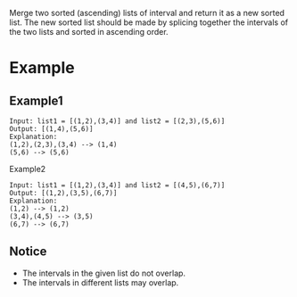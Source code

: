 Merge two sorted (ascending) lists of interval and return it as a new sorted list. The new sorted list should be made by splicing together the intervals of the two lists and sorted in ascending order.

# Example
## Example1
```
Input: list1 = [(1,2),(3,4)] and list2 = [(2,3),(5,6)]
Output: [(1,4),(5,6)]
Explanation:
(1,2),(2,3),(3,4) --> (1,4)
(5,6) --> (5,6)
```
Example2
```
Input: list1 = [(1,2),(3,4)] and list2 = [(4,5),(6,7)]
Output: [(1,2),(3,5),(6,7)]
Explanation:
(1,2) --> (1,2)
(3,4),(4,5) --> (3,5)
(6,7) --> (6,7)
```
## Notice
- The intervals in the given list do not overlap.
- The intervals in different lists may overlap.